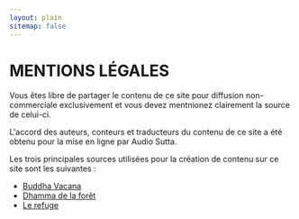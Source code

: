 ```yaml
---
layout: plain
sitemap: false
---
```


# MENTIONS LÉGALES

Vous êtes libre de partager le contenu de ce site pour diffusion non-commerciale exclusivement et vous devez mentnionez clairement la source de celui-ci.

L'accord des auteurs, conteurs et traducteurs du contenu de ce site a été obtenu pour la mise en ligne par Audio Sutta.

Les trois principales sources utilisées pour la création de contenu sur ce site sont les suivantes :

- [Buddha Vacana](https://www.buddha-vacana.org/fr/index.html)
- [Dhamma de la forêt](http://www.dhammadelaforet.org/list/sutta.html)
- [Le refuge](http://www.refugebouddhique.com/suttras/test-sutta.html)
